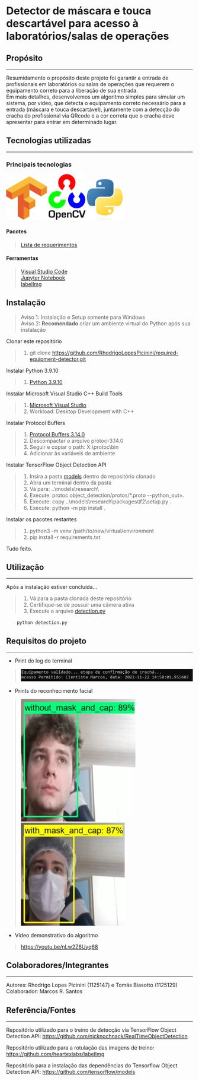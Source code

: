 # Detector de máscara e touca descartável para acesso à laboratórios/salas de operações

## Propósito
---
Resumidamente o propósito deste projeto foi garantir a entrada de profissionais em laboratórios ou salas de operações que requerem o equipamento correto para a liberação de sua entrada.  
Em mais detalhes, desenvolvemos um algoritmo simples para simular um sistema, por vídeo, que detecta o equipamento correto necessário para a entrada (máscara e touca descartável), juntamente com a detecção do cracha do profissional via QRcode e a cor correta que o cracha deve apresentar para entrar em determinado lugar.

## Tecnologias utilizadas
---
### Principais tecnologias
<p float="left">
    <img src="assets/imgs/tensorflow.png" alt="tensorflow" target="_blank" href="https://www.tensorflow.org/?hl=pt-br"  width="110"/>
    <img src="assets/imgs/opencv.png" alt="opencv" target="_blank" href="https://opencv.org/" width="100"/>
    <img src="assets/imgs/python.png" alt="python" target="_blank" href="https://www.python.org/" width="100"/>
</p>

#### Pacotes
> [Lista de requerimentos](requirements.txt)

#### Ferramentas

> [Visual Studio Code](https://code.visualstudio.com/)  
> [Jupyter Notebook](https://jupyter.org/)  
> [labelImg](https://github.com/heartexlabs/labelImg)

## Instalação
> Aviso 1: Instalação e Setup somente para Windows  
> Aviso 2: **Recomendado** criar um ambiente virtual do Python após sua instalação

Clonar este repositório  
> 1. git clone https://github.com/RhodrigoLopesPicinini/required-equipment-detector.git

Instalar Python 3.9.10  
> 1. [Python 3.9.10](https://www.python.org/downloads/release/python-3910/)  

Instalar Microsoft Visual Studio C++ Build Tools   
> 1. [Microsoft Visual Studio](https://visualstudio.microsoft.com/pt-br/vs/community/)
> 2. Workload: Desktop Development with C++   

Instalar Protocol Buffers  
> 1. [Protocol Buffers 3.14.0](https://github.com/protocolbuffers/protobuf/releases/tag/v3.14.0)  
> 2. Descompactar o arquivo protoc-3.14.0
> 3. Seguir e copiar o path: X:\protoc\bin  
> 4. Adicionar às variáveis de ambiente

Instalar TensorFlow Object Detection API  
> 1. Insira a pasta [models](https://github.com/tensorflow/models) dentro do repositório clonado
> 2. Abra um terminal dentro da pasta
> 3. Vá para: ..\models\research\
> 4. Execute: protoc object_detection/protos/*.proto --python_out=.  
> 5. Execute: copy ..\models\research\packages\tf2\setup.py .
> 6. Execute: python -m pip install .

Instalar os pacotes restantes  
> 1. python3 -m venv /path/to/new/virtual/environment
> 2. pip install -r requirements.txt  

Tudo feito. 

## Utilização
---
Após a instalação estiver concluída...  
> 1. Vá para a pasta clonada deste repositório
> 2. Certifique-se de possuir uma câmera ativa
> 3. Execute o arquivo [detection.py](detection.py)  
```vim
    python detection.py
```

## Requisitos do projeto
---   

- Print do log do terminal 
> ![logValidacao](assets/imgs/log.jpg)  

- Prints do reconhecimento facial  
> ![noMaskAndCap](assets/imgs/detection1.jpg)
> ![maskAndCap](assets/imgs/detection2.jpg)  

- Vídeo demonstrativo do algoritmo
> https://youtu.be/nLw2Z6Uyq68


## Colaboradores/Integrantes
---
Autores: Rhodrigo Lopes Picinini (1125147) e Tomás Biasotto (1125129)
Colaborador: Marcos R. Santos

## Referência/Fontes
---
Repositório utilizado para o treino de detecção via TensorFlow Object Detection API:
https://github.com/nicknochnack/RealTimeObjectDetection

Repositório utilizado para a rotulação das imagens de treino:
https://github.com/heartexlabs/labelImg

Repositório para a instalação das dependências do Tensorflow Object Detection API:
https://github.com/tensorflow/models
